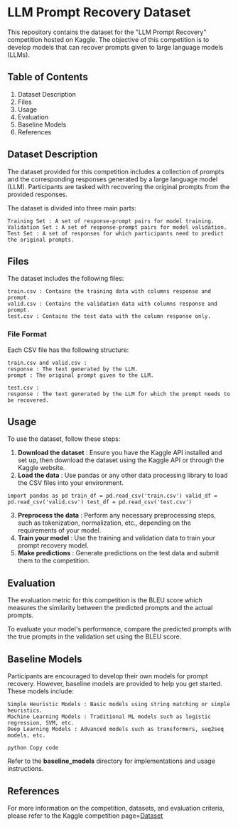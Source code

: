 
# LLM Prompt Recovery Dataset

This repository contains the dataset for the "LLM Prompt Recovery" competition hosted on
Kaggle. The objective of this competition is to develop models that can recover prompts given to
large language models (LLMs).

## Table of Contents

1. Dataset Description
2. Files
3. Usage
4. Evaluation
5. Baseline Models
6. References

## Dataset Description

The dataset provided for this competition includes a collection of prompts and the
corresponding responses generated by a large language model (LLM). Participants are tasked
with recovering the original prompts from the provided responses.

The dataset is divided into three main parts:

```
Training Set : A set of response-prompt pairs for model training.
Validation Set : A set of response-prompt pairs for model validation.
Test Set : A set of responses for which participants need to predict the original prompts.
```
## Files

The dataset includes the following files:

```
train.csv : Contains the training data with columns response and prompt.
valid.csv : Contains the validation data with columns response and prompt.
test.csv : Contains the test data with the column response only.
```
### File Format

Each CSV file has the following structure:


```
train.csv and valid.csv :
response : The text generated by the LLM.
prompt : The original prompt given to the LLM.
```
```
test.csv :
response : The text generated by the LLM for which the prompt needs to be recovered.
```
## Usage

To use the dataset, follow these steps:

1. **Download the dataset** : Ensure you have the Kaggle API installed and set up, then download
    the dataset using the Kaggle API or through the Kaggle website.
2. **Load the data** : Use pandas or any other data processing library to load the CSV files into
    your environment.

```
import pandas as pd train_df = pd.read_csv('train.csv') valid_df =
pd.read_csv('valid.csv') test_df = pd.read_csv('test.csv')
```
3. **Preprocess the data** : Perform any necessary preprocessing steps, such as tokenization,
    normalization, etc., depending on the requirements of your model.
4. **Train your model** : Use the training and validation data to train your prompt recovery model.
5. **Make predictions** : Generate predictions on the test data and submit them to the
    competition.

## Evaluation

The evaluation metric for this competition is the BLEU score which measures the similarity
between the predicted prompts and the actual prompts.

To evaluate your model's performance, compare the predicted prompts with the true prompts in
the validation set using the BLEU score.

## Baseline Models

Participants are encouraged to develop their own models for prompt recovery. However,
baseline models are provided to help you get started. These models include:

```
Simple Heuristic Models : Basic models using string matching or simple heuristics.
Machine Learning Models : Traditional ML models such as logistic regression, SVM, etc.
Deep Learning Models : Advanced models such as transformers, seq2seq models, etc.
```
```
python Copy code
```

Refer to the **baseline_models** directory for implementations and usage instructions.

## References

For more information on the competition, datasets, and evaluation criteria, please refer to the
Kaggle competition page=[Dataset](https://www.kaggle.com/competitions/llm-prompt-recovery)
